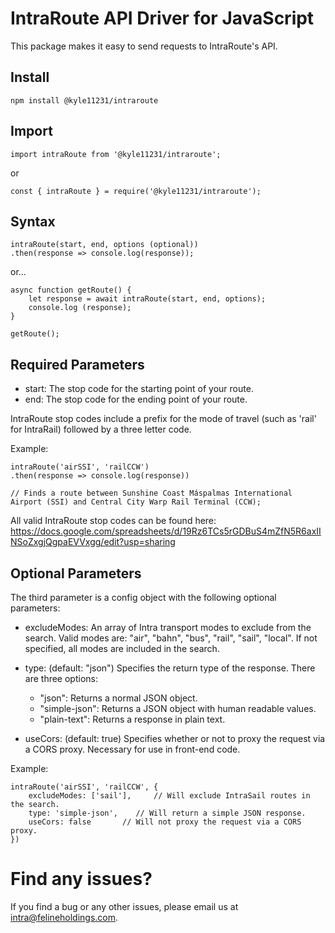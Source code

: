 # IntraRoute API Driver for JavaScript

This package makes it easy to send requests to IntraRoute's API.

## Install

`npm install @kyle11231/intraroute`

## Import

`import intraRoute from '@kyle11231/intraroute';`

or

`const { intraRoute } = require('@kyle11231/intraroute');`

## Syntax

    intraRoute(start, end, options (optional))
    .then(response => console.log(response));

or...

    async function getRoute() {
        let response = await intraRoute(start, end, options);
        console.log (response);
    }

    getRoute();

## Required Parameters

- start: The stop code for the starting point of your route.
- end: The stop code for the ending point of your route.

IntraRoute stop codes include a prefix for the mode of travel (such as 'rail' for IntraRail) followed by a three letter code.

Example:

    intraRoute('airSSI', 'railCCW')
    .then(response => console.log(response))

    // Finds a route between Sunshine Coast Máspalmas International Airport (SSI) and Central City Warp Rail Terminal (CCW);

All valid IntraRoute stop codes can be found here:
https://docs.google.com/spreadsheets/d/19Rz6TCs5rGDBuS4mZfN5R6axIINSoZxgjQgpaEVVxgg/edit?usp=sharing

## Optional Parameters

The third parameter is a config object with the following optional parameters:

- excludeModes: An array of Intra transport modes to exclude from the search. Valid modes are: "air", "bahn", "bus", "rail", "sail", "local". If not specified, all modes are included in the search.

- type: (default: "json") Specifies the return type of the response. There are three options:
    - "json": Returns a normal JSON object.
    - "simple-json": Returns a JSON object with human readable values.
    - "plain-text": Returns a response in plain text.

- useCors: (default: true) Specifies whether or not to proxy the request via a CORS proxy. Necessary for use in front-end code.

Example:

    intraRoute('airSSI', 'railCCW', {
        excludeModes: ['sail'],     // Will exclude IntraSail routes in the search.
        type: 'simple-json',    // Will return a simple JSON response.
        useCors: false       // Will not proxy the request via a CORS proxy.
    })

# Find any issues?

If you find a bug or any other issues, please email us at intra@felineholdings.com.